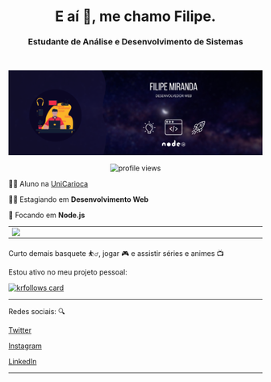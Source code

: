 <style>
    table{
        overflow: hidden;
    }
</style>

<h1 align="center"> E aí 👋, me chamo Filipe.</h1>

<h3 align="center"> Estudante de <b>Análise e Desenvolvimento de Sistemas</b></h3>

</br>

![banner](https://github.com/fm1randa/fm1randa/blob/main/bannerv2.png)

<center>

![profile views](https://komarev.com/ghpvc/?username=fm1randa&color=green)

</center>

👨‍🎓 Aluno na [UniCarioca](https://unicarioca.edu.br/)

👨‍💻 Estagiando em **Desenvolvimento Web**

🎯 Focando em **Node.js**
 

<table align="center">
<td>
    <img width="495px" align="left" src="https://github-readme-stats.vercel.app/api?username=fm1randa&theme=dark&show_icons=true&hide=prs&icon_color=fea625"/>  
</td>

<td>
   <img width="400px" align="left" src="https://github-readme-stats.vercel.app/api/top-langs/?username=fm1randa&hide=html&layout=compact&theme=dark" />
</td>
</table>


Curto demais basquete :basketball_man:, jogar :video_game: e assistir séries e animes :tv:

Estou ativo no meu projeto pessoal: 

[![krfollows card](https://github-readme-stats.vercel.app/api/pin/?username=fm1randa&repo=krfollows&theme=dark&icon_color=fea625)](https://github.com/fm1randa/krfollows)

---

Redes sociais: :mag:  

[Twitter](https://twitter.com/k1ra_exe)   

[Instagram](https://instagram.com/k1ra.jpg)

[LinkedIn](https://www.linkedin.com/in/fm1randa)

---  


<!--
**fm1randa/fm1randa** is a ✨ _special_ ✨ repository because its `README.md` (this file) appears on your GitHub profile.

Here are some ideas to get you started:

- 🔭 I’m currently working on ...
- 🌱 I’m currently learning ...
- 👯 I’m looking to collaborate on ...
- 🤔 I’m looking for help with ...
- 💬 Ask me about ...
- 📫 How to reach me: ...
- 😄 Pronouns: ...
- ⚡ Fun fact: ...
-->
